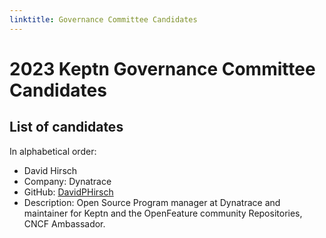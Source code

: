 ```yaml
---
linktitle: Governance Committee Candidates
---
```


# 2023 Keptn Governance Committee Candidates

## List of candidates

In alphabetical order:
- David Hirsch
- Company: Dynatrace
- GitHub: [DavidPHirsch](https://github.com/DavidPHirsch)
- Description: Open Source Program manager at Dynatrace and maintainer for Keptn and the OpenFeature        community Repositories, CNCF Ambassador.

<!--
### Candidate 1
![Candidate Name](static/candidate-picture.png)
- Company: Company Name
- GitHub: [username](https://github.com/username)
Description of candidate
---
-->
